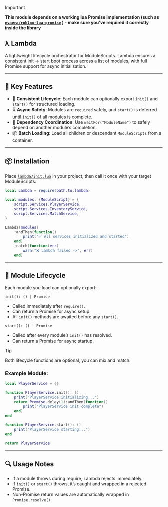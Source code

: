 > [!IMPORTANT]
> **This module depends on a working lua Promise implementation (such as [`evaera/roblox-lua-promise`](https://github.com/evaera/roblox-lua-promise) ) - make sure you’ve required it correctly inside the library**

## **λ Lambda**
A lightweight lifecycle orchestrator for ModuleScripts. Lambda ensures a consistent init → start boot process across a list of modules, with full Promise support for async initialisation.

---

## 🚀 Key Features

- 🔁 **Consistent Lifecycle**: Each module can optionally export `init()` and `start()` for structured loading.
- ⏳ **Async Safety**: Modules are `required` safely, and `start()` is deferred until `init()` of all modules is complete.
- 🧩 **Dependency Coordination**: Use `waitFor("ModuleName")` to safely depend on another module’s completion.
- 📦 **Batch Loading**: Load all children or descendant `ModuleScripts` from a container.

---

## 📦 Installation
Place [`lambda/init.lua`](lib/init.lua) in your project, then call it once with your target ModuleScripts:

```lua
local Lambda = require(path.to.lambda)

local modules: {ModuleScript} = {
    script.Services.PlayerService,
    script.Services.InventoryService,
    script.Services.MatchService,
}

Lambda(modules)
    :andThen(function()
        print("✅ All services initialized and started")
    end)
    :catch(function(err)
        warn("❌ Lambda failed ->", err)
    end)
```

---

## 📜 Module Lifecycle

Each module you load can optionally export:

`init(): () | Promise`
- Called immediately after `require()`.
- Can return a Promise for async setup.
- All `init()` methods are awaited before any `start()`.

`start(): () | Promise`
- Called after every module’s `init()` has resolved.
- Can return a Promise for async startup.

> [!TIP]
> Both lifecycle functions are optional, you can mix and match.

### Example Module:

```lua
local PlayerService = {}

function PlayerService.init(): ()
    print("PlayerService initializing...")
    return Promise.delay(1):andThen(function()
        print("PlayerService init complete")
    end)
end

function PlayerService.start(): ()
    print("PlayerService starting...")
end

return PlayerService
```

---

## 🔍 Usage Notes
- If a module throws during require, Lambda rejects immediately.
- If `init()` or `start()` throws, it’s caught and wrapped in a rejected Promise.
- Non-Promise return values are automatically wrapped in `Promise.resolve()`.
